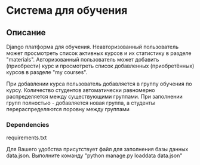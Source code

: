 <h1>Система для обучения</h1>

<h2>Описание</h2>

<p>Django платформа для обучения. Неавторизованный пользователь может просмотреть список активных курсов
и их статистику в разделе "materials". Авторизованный пользователь может добавить (приобрести) курс и просмотреть 
список добавленных (приобретённых) курсов в разделе "my courses".</p>

<p>При добавлении курса пользователь добавляется в группу обучения по курсу. Количество студентов автоматически 
равномерно распределяется между существующими группами. При заполнении групп полностью - добавляется новая группа, 
а студенты перераспределяются поровну между группами</p>

<h3>Dependencies</h3>

<p>requirements.txt</p>

<p>Для Вашего удобства присутствует файл для заполнения базы данных data.json. 
Выполните команду "python manage.py loaddata data.json"</p>